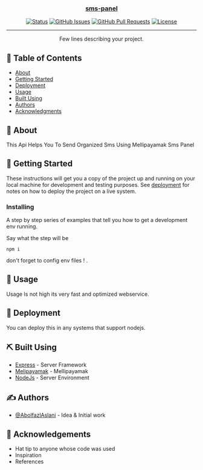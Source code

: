<p align="center">
  <a href="" rel="noopener">
 <!-- <img width=200px height=200px src="https://i.imgur.com/6wj0hh6.jpg" alt="Project logo"></a> -->
</p>

<h3 align="center">sms-panel</h3>

<div align="center">

[![Status](https://img.shields.io/badge/status-active-success.svg)]()
[![GitHub Issues](https://img.shields.io/github/issues/kylelobo/The-Documentation-Compendium.svg)](https://github.com/kylelobo/The-Documentation-Compendium/issues)
[![GitHub Pull Requests](https://img.shields.io/github/issues-pr/kylelobo/The-Documentation-Compendium.svg)](https://github.com/kylelobo/The-Documentation-Compendium/pulls)
[![License](https://img.shields.io/badge/license-MIT-blue.svg)](/LICENSE)

</div>

---

<p align="center"> Few lines describing your project.
    <br> 
</p>

## 📝 Table of Contents

- [About](#about)
- [Getting Started](#getting_started)
- [Deployment](#deployment)
- [Usage](#usage)
- [Built Using](#built_using)
- [Authors](#authors)
- [Acknowledgments](#acknowledgement)

## 🧐 About <a name = "about"></a>

This Api Helps You To Send Organized Sms Using Mellipayamak Sms Panel
## 🏁 Getting Started <a name = "getting_started"></a>

These instructions will get you a copy of the project up and running on your local machine for development and testing purposes. See [deployment](#deployment) for notes on how to deploy the project on a live system.

<!-- ### Prerequisites

What things you need to install the software and how to install them.

```
npm i
``` -->

### Installing

A step by step series of examples that tell you how to get a development env running.

Say what the step will be

```
npm i
```

don't forget to config env files ! .



<!-- ## 🔧 Running the tests <a name = "tests"></a>

Explain how to run the automated tests for this system.

### Break down into end to end tests

Explain what these tests test and why

```
Give an example
```

### And coding style tests

Explain what these tests test and why

```
Give an example
``` -->

## 🎈 Usage <a name="usage"></a>

Usage Is not high its very fast and optimized webservice.

## 🚀 Deployment <a name = "deployment"></a>

You can deploy this in any systems that support nodejs.
## ⛏️ Built Using <a name = "built_using"></a>

- [Express](https://expressjs.com/) - Server Framework
- [Melipayamak](https://melipayamak.com/) - Mellipayamak
- [NodeJs](https://nodejs.org/en/) - Server Environment

## ✍️ Authors <a name = "authors"></a>

- [@AbolfazlAslani](https://github.com/AbolfazlAslani) - Idea & Initial work

<!-- See also the list of [contributors](https://github.com/kylelobo/The-Documentation-Compendium/contributors) who participated in this project. -->

## 🎉 Acknowledgements <a name = "acknowledgement"></a>

- Hat tip to anyone whose code was used
- Inspiration
- References
